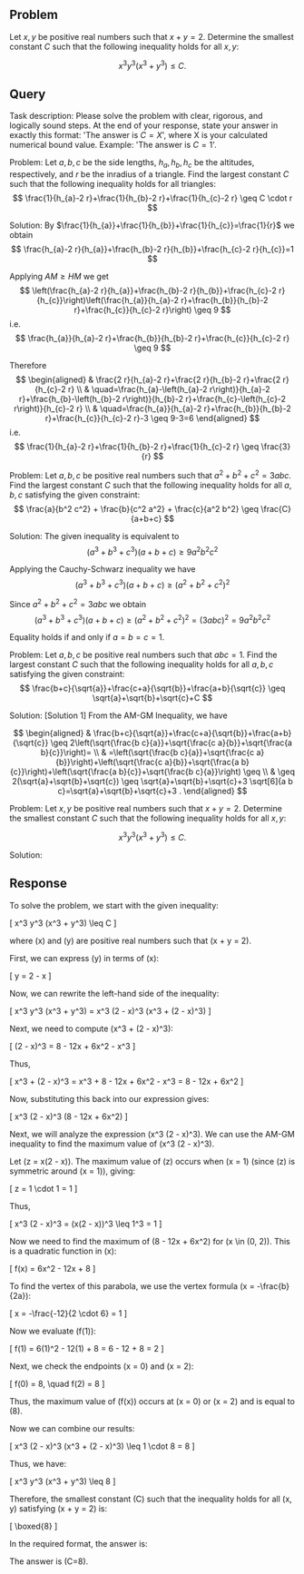 ## Problem

Let $x, y$ be positive real numbers such that $x + y = 2$. Determine the smallest constant $C$ such that the following inequality holds for all $x, y$:

$$
x^3 y^3 (x^3 + y^3) \leq C.
$$

## Query

Task description: Please solve the problem with clear, rigorous, and logically sound steps. At the end of your response, state your answer in exactly this format: 'The answer is $C=X$', where X is your calculated numerical bound value. Example: 'The answer is $C=1$'.



Problem: Let $a, b, c$ be the side lengths, $h_{a}, h_{b}, h_{c}$ be the altitudes, respectively, and $r$ be the inradius of a triangle. Find the largest constant $C$ such that the following inequality holds for all triangles:
$$
\frac{1}{h_{a}-2 r}+\frac{1}{h_{b}-2 r}+\frac{1}{h_{c}-2 r} \geq C \cdot r
$$

Solution: By $\frac{1}{h_{a}}+\frac{1}{h_{b}}+\frac{1}{h_{c}}=\frac{1}{r}$ we obtain
$$
\frac{h_{a}-2 r}{h_{a}}+\frac{h_{b}-2 r}{h_{b}}+\frac{h_{c}-2 r}{h_{c}}=1
$$

Applying $A M \geq H M$ we get
$$
\left(\frac{h_{a}-2 r}{h_{a}}+\frac{h_{b}-2 r}{h_{b}}+\frac{h_{c}-2 r}{h_{c}}\right)\left(\frac{h_{a}}{h_{a}-2 r}+\frac{h_{b}}{h_{b}-2 r}+\frac{h_{c}}{h_{c}-2 r}\right) \geq 9
$$
i.e.
$$
\frac{h_{a}}{h_{a}-2 r}+\frac{h_{b}}{h_{b}-2 r}+\frac{h_{c}}{h_{c}-2 r} \geq 9
$$

Therefore
$$
\begin{aligned}
& \frac{2 r}{h_{a}-2 r}+\frac{2 r}{h_{b}-2 r}+\frac{2 r}{h_{c}-2 r} \\
& \quad=\frac{h_{a}-\left(h_{a}-2 r\right)}{h_{a}-2 r}+\frac{h_{b}-\left(h_{b}-2 r\right)}{h_{b}-2 r}+\frac{h_{c}-\left(h_{c}-2 r\right)}{h_{c}-2 r} \\
& \quad=\frac{h_{a}}{h_{a}-2 r}+\frac{h_{b}}{h_{b}-2 r}+\frac{h_{c}}{h_{c}-2 r}-3 \geq 9-3=6
\end{aligned}
$$
i.e.
$$
\frac{1}{h_{a}-2 r}+\frac{1}{h_{b}-2 r}+\frac{1}{h_{c}-2 r} \geq \frac{3}{r}
$$



Problem: Let $a, b, c$ be positive real numbers such that $a^2 + b^2 + c^2 = 3abc$. Find the largest constant $C$ such that the following inequality holds for all $a, b, c$ satisfying the given constraint:
$$
\frac{a}{b^2 c^2} + \frac{b}{c^2 a^2} + \frac{c}{a^2 b^2} \geq \frac{C}{a+b+c}
$$

Solution: The given inequality is equivalent to
$$
\left(a^{3}+b^{3}+c^{3}\right)(a+b+c) \geq 9 a^{2} b^{2} c^{2}
$$

Applying the Cauchy-Schwarz inequality we have
$$
\left(a^{3}+b^{3}+c^{3}\right)(a+b+c) \geq\left(a^{2}+b^{2}+c^{2}\right)^{2}
$$

Since $a^{2}+b^{2}+c^{2}=3 a b c$ we obtain
$$
\left(a^{3}+b^{3}+c^{3}\right)(a+b+c) \geq\left(a^{2}+b^{2}+c^{2}\right)^{2}=(3 a b c)^{2}=9 a^{2} b^{2} c^{2}
$$

Equality holds if and only if $a=b=c=1$.



Problem: Let $a, b, c$ be positive real numbers such that $a b c = 1$. Find the largest constant $C$ such that the following inequality holds for all $a, b, c$ satisfying the given constraint:
$$
\frac{b+c}{\sqrt{a}}+\frac{c+a}{\sqrt{b}}+\frac{a+b}{\sqrt{c}} \geq \sqrt{a}+\sqrt{b}+\sqrt{c}+C
$$

Solution: [Solution 1]
From the AM-GM Inequality, we have

$$
\begin{aligned}
& \frac{b+c}{\sqrt{a}}+\frac{c+a}{\sqrt{b}}+\frac{a+b}{\sqrt{c}} \geq 2\left(\sqrt{\frac{b c}{a}}+\sqrt{\frac{c a}{b}}+\sqrt{\frac{a b}{c}}\right)= \\
& =\left(\sqrt{\frac{b c}{a}}+\sqrt{\frac{c a}{b}}\right)+\left(\sqrt{\frac{c a}{b}}+\sqrt{\frac{a b}{c}}\right)+\left(\sqrt{\frac{a b}{c}}+\sqrt{\frac{b c}{a}}\right) \geq \\
& \geq 2(\sqrt{a}+\sqrt{b}+\sqrt{c}) \geq \sqrt{a}+\sqrt{b}+\sqrt{c}+3 \sqrt[6]{a b c}=\sqrt{a}+\sqrt{b}+\sqrt{c}+3 .
\end{aligned}
$$

Problem: Let $x, y$ be positive real numbers such that $x + y = 2$. Determine the smallest constant $C$ such that the following inequality holds for all $x, y$:

$$
x^3 y^3 (x^3 + y^3) \leq C.
$$

Solution:

## Response

To solve the problem, we start with the given inequality:

\[
x^3 y^3 (x^3 + y^3) \leq C
\]

where \(x\) and \(y\) are positive real numbers such that \(x + y = 2\).

First, we can express \(y\) in terms of \(x\):

\[
y = 2 - x
\]

Now, we can rewrite the left-hand side of the inequality:

\[
x^3 y^3 (x^3 + y^3) = x^3 (2 - x)^3 (x^3 + (2 - x)^3)
\]

Next, we need to compute \(x^3 + (2 - x)^3\):

\[
(2 - x)^3 = 8 - 12x + 6x^2 - x^3
\]

Thus,

\[
x^3 + (2 - x)^3 = x^3 + 8 - 12x + 6x^2 - x^3 = 8 - 12x + 6x^2
\]

Now, substituting this back into our expression gives:

\[
x^3 (2 - x)^3 (8 - 12x + 6x^2)
\]

Next, we will analyze the expression \(x^3 (2 - x)^3\). We can use the AM-GM inequality to find the maximum value of \(x^3 (2 - x)^3\).

Let \(z = x(2 - x)\). The maximum value of \(z\) occurs when \(x = 1\) (since \(z\) is symmetric around \(x = 1\)), giving:

\[
z = 1 \cdot 1 = 1
\]

Thus,

\[
x^3 (2 - x)^3 = (x(2 - x))^3 \leq 1^3 = 1
\]

Now we need to find the maximum of \(8 - 12x + 6x^2\) for \(x \in (0, 2)\). This is a quadratic function in \(x\):

\[
f(x) = 6x^2 - 12x + 8
\]

To find the vertex of this parabola, we use the vertex formula \(x = -\frac{b}{2a}\):

\[
x = -\frac{-12}{2 \cdot 6} = 1
\]

Now we evaluate \(f(1)\):

\[
f(1) = 6(1)^2 - 12(1) + 8 = 6 - 12 + 8 = 2
\]

Next, we check the endpoints \(x = 0\) and \(x = 2\):

\[
f(0) = 8, \quad f(2) = 8
\]

Thus, the maximum value of \(f(x)\) occurs at \(x = 0\) or \(x = 2\) and is equal to \(8\).

Now we can combine our results:

\[
x^3 (2 - x)^3 (x^3 + (2 - x)^3) \leq 1 \cdot 8 = 8
\]

Thus, we have:

\[
x^3 y^3 (x^3 + y^3) \leq 8
\]

Therefore, the smallest constant \(C\) such that the inequality holds for all \(x, y\) satisfying \(x + y = 2\) is:

\[
\boxed{8}
\]

In the required format, the answer is:

The answer is \(C=8\).